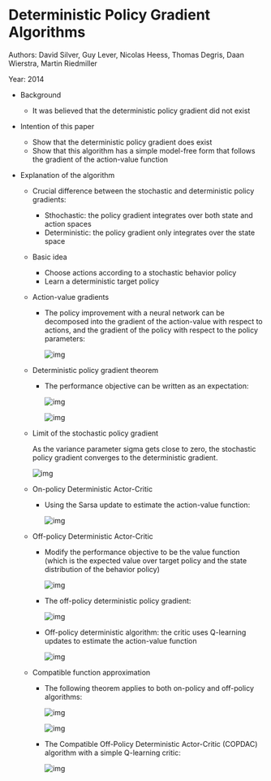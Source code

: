 # Deterministic Policy Gradient Algorithms

Authors: David Silver, Guy Lever, Nicolas Heess, Thomas Degris, Daan Wierstra, Martin Riedmiller

Year: 2014

- Background

  - It was believed that the deterministic policy gradient did not exist

- Intention of this paper

  - Show that the deterministic policy gradient does exist
  - Show that this algorithm has a simple model-free form that follows the gradient of the action-value function

- Explanation of the algorithm

  - Crucial difference between the stochastic and deterministic policy gradients:

    - Sthochastic: the policy gradient integrates over both state and action spaces
    - Deterministic: the policy gradient only integrates over the state space

  - Basic idea

    - Choose actions according to a stochastic behavior policy
    - Learn a deterministic target policy

  - Action-value gradients

    - The policy improvement with a neural network can be decomposed into the gradient of the action-value with respect to actions, and the gradient of the policy with respect to the policy parameters:

      ![img](https://github.com/RPC2/DRL_paper_summary/blob/master/imgs/015_1.png)

  - Deterministic policy gradient theorem

    - The performance objective can be written as an expectation:

      ![img](https://github.com/RPC2/DRL_paper_summary/blob/master/imgs/015_2.png)

      ![img](https://github.com/RPC2/DRL_paper_summary/blob/master/imgs/015_3.png)

  - Limit of the stochastic policy gradient

    As the variance parameter sigma gets close to zero, the stochastic policy gradient converges to the deterministic gradient.

    ![img](https://github.com/RPC2/DRL_paper_summary/blob/master/imgs/015_4.png)

  - On-policy Deterministic Actor-Critic

    - Using the Sarsa update to estimate the action-value function:

      ![img](https://github.com/RPC2/DRL_paper_summary/blob/master/imgs/015_5.png)

  - Off-policy Deterministic Actor-Critic

    - Modify the performance objective to be the value function (which is the expected value over target policy and the state distribution of the behavior policy)

      ![img](https://github.com/RPC2/DRL_paper_summary/blob/master/imgs/015_6.png)

    - The off-policy deterministic policy gradient:

      ![img](https://github.com/RPC2/DRL_paper_summary/blob/master/imgs/015_7.png)

    - Off-policy deterministic algorithm: the critic uses Q-learning updates to estimate the action-value function

      ![img](https://github.com/RPC2/DRL_paper_summary/blob/master/imgs/015_8.png)

  - Compatible function approximation

    - The following theorem applies to both on-policy and off-policy algorithms:

      ![img](https://github.com/RPC2/DRL_paper_summary/blob/master/imgs/015_9.png)

      ![img](https://github.com/RPC2/DRL_paper_summary/blob/master/imgs/015_10.png)

    - The Compatible Off-Policy Deterministic Actor-Critic (COPDAC) algorithm with a simple Q-learning critic:

      ![img](https://github.com/RPC2/DRL_paper_summary/blob/master/imgs/015_11.png)
